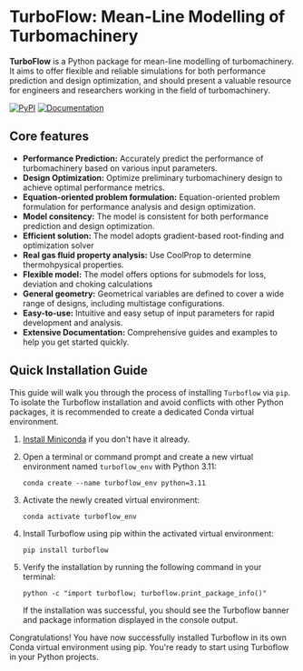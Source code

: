 
# TurboFlow: Mean-Line Modelling of Turbomachinery

**TurboFlow** is a Python package for mean-line modelling of turbomachinery. It aims to offer flexible and reliable simulations for both performance prediction and design optimization, and should present a valuable resource for engineers and researchers working in the field of turbomachinery.

[![PyPI](https://img.shields.io/pypi/v/turboflow.svg)](https://pypi.org/project/turboflow/)
[![Documentation](https://img.shields.io/badge/docs-latest-blue.svg)](https://turbo-sim.github.io/TurboFlow/)

## Core features

- **Performance Prediction:** Accurately predict the performance of turbomachinery based on various input parameters.
- **Design Optimization:** Optimize preliminary turbomachinery design to achieve optimal performance metrics.
- **Equation-oriented problem formulation:** Equation-oriented problem formulation for performance analysis and design optimization.
- **Model consitency:** The model is consistent for both performance prediction and design optimization.
- **Efficient solution:** The model adopts gradient-based root-finding and optimization solver
- **Real gas fluid property analysis:** Use CoolProp to determine thermohpysical properties.
- **Flexible model:** The model offers options for submodels for loss, deviation and choking calculations
- **General geometry:** Geometrical variables are defined to cover a wide range of designs, including multistage configurations.  
- **Easy-to-use:** Intuitive and easy setup of input parameters for rapid development and analysis. 
- **Extensive Documentation:** Comprehensive guides and examples to help you get started quickly.


## Quick Installation Guide

This guide will walk you through the process of installing `Turboflow` via `pip`. To isolate the Turboflow installation and avoid conflicts with other Python packages, it is recommended to create a dedicated Conda virtual environment.

1. [Install Miniconda](https://docs.anaconda.com/free/miniconda/miniconda-install/) if you don't have it already.

2. Open a terminal or command prompt and create a new virtual environment named `turboflow_env` with Python 3.11:
   ```
   conda create --name turboflow_env python=3.11
   ```

3. Activate the newly created virtual environment:
   ```
   conda activate turboflow_env
   ```

4. Install Turboflow using pip within the activated virtual environment:
   ```
   pip install turboflow
   ```

5. Verify the installation by running the following command in your terminal:
   ```
   python -c "import turboflow; turboflow.print_package_info()"
   ```

   If the installation was successful, you should see the Turboflow banner and package information displayed in the console output.

Congratulations! You have now successfully installed Turboflow in its own Conda virtual environment using pip. You're ready to start using Turboflow in your Python projects.




